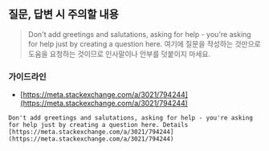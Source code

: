 
## 질문, 답변 시 주의할 내용

> Don't add greetings and salutations, asking for help - you're asking for help just by creating a question here.
> 여기에 질문을 작성하는 것만으로 도움을 요청하는 것이므로 인사말이나 안부를 덧붙이지 마세요.


### 가이드라인
- [https://meta.stackexchange.com/a/3021/794244](https://meta.stackexchange.com/a/3021/794244)


```
Don't add greetings and salutations, asking for help - you're asking for help just by creating a question here. Details [https://meta.stackexchange.com/a/3021/794244](https://meta.stackexchange.com/a/3021/794244)
```

